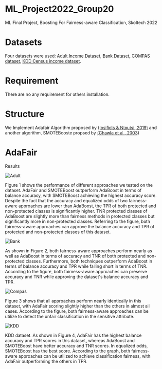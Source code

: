 # ML_Project2022_Group20
ML Final Project, Boosting For Fairness-aware Classification, Skoltech 2022
# Datasets
Four datasets were used: [Adult Income Dataset](https://www.kaggle.com/datasets/uciml/adult-census-income), [Bank Dataset](https://www.kaggle.com/datasets/prakharrathi25/banking-dataset-marketing-targets?select=train.csv), [COMPAS dataset](https://raw.githubusercontent.com/propublica/compas-analysis/master/compas-scores-two-years.csv), [KDD Census income dataset](https://archive.ics.uci.edu/ml/datasets/Census-Income+(KDD)).
# Requirement
There are no any requirement for others installation.
# Structure
We Implement Adafair Algorithm proposed by [(Iosifidis & Ntoutsi, 2019)](https://arxiv.org/pdf/1909.08982.pdf)
and another algorithm, SMOTEBooste propsed by [(Chawla et al., 2003)](https://link.springer.com/chapter/10.1007/978-3-540-39804-2_12)
# AdaFair
Results

![Adult](https://user-images.githubusercontent.com/98969542/159535195-86945fe5-abc7-4c04-a384-44a8e7703874.png)


Figure 1 shows the performance of different approaches we tested on the dataset. AdaFair and SMOTEBoost outperform AdaBoost in terms of balance accuracy, with SMOTEBoost achieving the highest accuracy score. Despite the fact that the accuracy and equalized odds of two fairness-aware approaches are lower than AdaBoost, the TPR of both protected and non-protected classes is significantly higher. TNR protected classes of AdaBoost are slightly more than fairness methods in protected classes but significantly more in non-protected classes. Referring to the figure, both fairness-aware approaches can approve the balance accuracy and TPR of protected and non-protected classes of this dataset.

![Bank](https://user-images.githubusercontent.com/98969542/159535215-9707154a-260a-4391-a3a4-d6e110955718.png)


As shown in Figure 2, both fairness-aware approaches perform nearly as well as AdaBoost in terms of accuracy and TNR of both protected and non-protected classes. Furthermore, both techniques outperform AdaBoost in terms of balance accuracy and TPR while falling short in terms of TNR. According to the figure, both fairness-aware approaches can preserve accuracy and TNR while approving the dataset's balance accuracy and TPR.

![Compas](https://user-images.githubusercontent.com/98969542/159535235-64a0f2a9-d7b9-4dbf-8c9a-700b2ac0ad5f.png)


Figure 3 shows that all approaches perform nearly identically in this dataset, with AdaFair scoring slightly higher than the others in almost all cases. According to the figure, both fairness-aware approaches can be utilize to detect the unfair classification in the sensitive attribute.

![KDD](https://user-images.githubusercontent.com/98969542/159535261-905588bb-ff75-4acb-8c7d-a7051943caa0.png)


KDD dataset. As shown in Figure 4, AdaFair has the highest balance accuracy and TPR scores in this dataset, whereas AdaBoost and SMOTEBoost have better accuracy and TNR scores. In equalized odds, SMOTEBoost has the best score. According to the graph, both fairness-aware approaches can be utilized to achieve classification fairness, with AdaFair outperforming the others in TPR.
